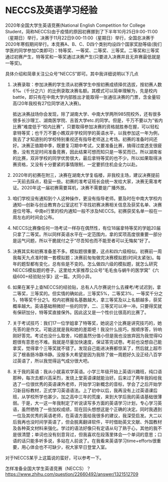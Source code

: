 # NECCS及英语学习经验

2020年全国大学生英语竞赛(National English Competition for College Student，简称NECCS)由于疫情的原因初赛挪到了下半年10月25日9:00-11:00（星期日）举行，决赛于11月22日9:00-11:00（星期日）举行，全国总决赛于2020年寒假期间举行。本竞赛A、B、C、D四个类别均设四个国家奖励等级(我们学医的同学参加C类即可)：特等奖、一等奖、二等奖、三等奖。二等奖和三等奖通过初赛产生，特等奖和一等奖通过决赛产生(只要进入决赛并且无弃赛最低就是一等奖)。

具体介绍和简章关注公众号“NECCS”即可。其中我详细说明以下几点

1. 决赛录取：参加决赛的学生须从初赛学生中按初赛成绩择优选拔，按初赛人数6‰（千分之六）的比例录取决赛名额。其模式可以简单理解为，先是校内battle，即只有在中南大学内部胜出才能取得一张通往决赛的门票，含金量较高(20年我校有27位同学进入决赛)。

    抵达决赛战场你会发现，除了湖南大学、中南大学两所985院校外，还有很多很多长沙理工、湖南医学院、吉首大学etc.的同学。但是，千万不要以为“省内比赛”难度低于“校内比赛”，只要取得参加决赛的资格就胜券在握，可以轻松拿特等奖；也千万不要小瞧双非学校同学的英语水平，以我参加这一年为例，我去了才知道别的学校特别重视还有指导老师送上考场。初赛的准备时间还好。决赛正值期中季，既要复习期中考试，又要准备比赛，搞得过度透支很疲惫，没有充足时间准备竞赛，因此结果可想而知只是一等奖而已。所以湖南省的比赛，双非学校的同学优势很大，最后拿特等奖的也不少。所以如果取得决赛资格，又没有十分要紧的事情限制，一定要抓住机会全力以赴。

2. 2020年的初赛在附三，决赛在湖南大学复临楼，非我校主场，建议决赛提前一天前去踩点，稳妥一些。初赛的准考证班长会统一发给大家，决赛无需准考证。2020年这一届初赛需要耳机，决赛不需要是广播外放。

3. 咱们学校没有通知到个人这种操作，更没有指导老师。要及时在中南大学校内通知—创新与创业教育办公室这栏下寻找初赛决赛相关信息及获奖名单、决赛座位号等。中南e行里的校内通知一般不涉及NECCS。初赛获奖名单一般在一周左右的时间会公布。

4. NECCS比赛像任何一场考试一样存在偶然性，有位18届拿特等奖的学姐20届只拿了二等奖。所以同样英语水平在一定范围内，拿的奖项高度很重要一部分是运气问题，所以干脆就付之于“尽吾知也而不能至者可以无悔矣”好了。

5. 决赛其实和初赛准备差不多。模拟题很重要，这点和四六级相似。初赛前一周我每天九点准时做一套模拟题；决赛前匆匆做完决赛模拟题(时间太紧张)。每年的题型都有变化，总有些是不变的。怎么做四六级的模拟题，就怎么研究NECCS模拟题的卷子。这里给大家推荐公众号“毛毛虫与蜗牛的医学窝”《六级600+经验贴分享》这一篇。大同小异。

6. 如果在某乎上查NECCS的经验贴，总有人凡尔赛说什么去裸考/考试迟到，拿二等奖，三等奖的。但实情的确如此，三等奖5%，二等奖3%，一等奖千分之5，特等奖千分之1。校内初赛报名基数越大，拿三等奖及以上名额越多，获奖概率越大。英语基础稍微好一些的同学，二、三等奖可以冲一冲。只要得奖就有保研加分，特等奖直接保外。因此这又是一个性价比很高的比赛了。

7. 关于考试技巧：我们17一位学姐拿了特等奖，她说这个比赛是讲究技巧的，她先答的是作文。可能这就是我和她的差距吧！我没什么技巧，按顺序答，铃响刚好答完。考试也没什么取舍，IQ题虽然分值小但是我也没放弃因为我觉得IQ题很有意思也不难。我就是尽量加快速度，保证答完试卷。考前也没想自己能拿奖，觉得拿个三等奖就不错了。发现自己能进决赛都惊呆了，然后就上超市买了根香肠冷静冷静。没报多大希望是因为我除了做一周题好久没正经八百学过英语了，所以我觉得运气成分很大吧。

8. 关于我的英语：我从小就喜欢学英语。小学三年级开始上英语兴趣班，纯口语那种，每次去都兴高采烈，发烧上堂英语课就能治好。后来过了两年我妈给我选了一位很优秀的英语课外老师，开始学习新概念的音标，学会了之后开始学习新目标教材，正式学习英语语法。上了初中以后，我再没有上过英语课后班，从学校所学也甚少。加之高中三年的荒废，来到大学后我的英语基础很薄弱。于是，大一这一年我制定了听说读写多方面的英语学习计划，专心学习英语，虽然牺牲了一些加权成绩，现在回头想想这是个正确的决定。同时我遇到一位及其优秀的英语老师，在英语方面给我很多的建议，我深受启发。大二以后我再也没时间学英语了，但会脱离翻译软件，平时借助英文文献、外国教材及各种英文材料来强化。学过的语法好像只有定语从句了熟于心，其他的我不是很清楚；单词也没有刻意背过，但我喜欢在段落里体会一个单词的意思；口语的话只能多听多说，多站在人前说了。在我看来英语学习time+efforts很重要，用心体会也不可缺少，祝大家早日登堂入室。

对于NECCS某乎上这篇说的蛮好，可以参考一下。

怎样准备全国大学生英语竞赛（NECCS）？ https://www.zhihu.com/question/22660492/answer/1321512709